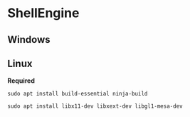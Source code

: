 # ShellEngine

## Windows

## Linux

**Required**
```
sudo apt install build-essential ninja-build
```
```
sudo apt install libx11-dev libxext-dev libgl1-mesa-dev
```
